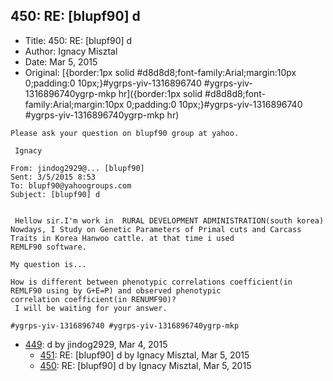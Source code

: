 ## 450: RE: [blupf90] d

- Title: 450: RE: [blupf90] d
- Author: Ignacy Misztal
- Date: Mar 5, 2015
- Original: [{border:1px solid #d8d8d8;font-family:Arial;margin:10px 0;padding:0 10px;} #ygrps-yiv-1316896740 #ygrps-yiv-1316896740ygrp-mkp hr ]({border:1px solid #d8d8d8;font-family:Arial;margin:10px 0;padding:0 10px;} #ygrps-yiv-1316896740 #ygrps-yiv-1316896740ygrp-mkp hr )

```
Please ask your question on blupf90 group at yahoo.

 Ignacy

From: jindog2929@... [blupf90]
Sent: ‎3/‎5/‎2015 8:53
To: blupf90@yahoogroups.com
Subject: [blupf90] d


 Hellow sir.I'm work in  RURAL DEVELOPMENT ADMINISTRATION(south korea)
Nowdays, I Study on Genetic Parameters of Primal cuts and Carcass Traits in Korea Hanwoo cattle. at that time i used
REMLF90 software. 

My question is...

How is different between phenotypic correlations coefficient(in REMLF90 using by G+E=P) and observed phenotypic
correlation coefficient(in RENUMF90)?
 I will be waiting for your answer.

#ygrps-yiv-1316896740 #ygrps-yiv-1316896740ygrp-mkp

```

- [449](0449.md): d by jindog2929, Mar 4, 2015
    - [451](0451.md): RE: [blupf90] d by Ignacy Misztal, Mar 5, 2015
    - [450](0450.md): RE: [blupf90] d by Ignacy Misztal, Mar 5, 2015
